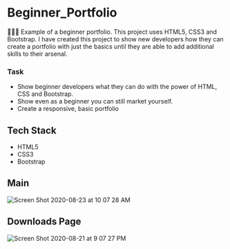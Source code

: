 # Beginner_Portfolio
👩🏽‍💻 Example of a beginner portfolio. This project uses HTML5, CSS3 and Bootstrap. I have created this project to show new developers how they can create a portfolio with just the basics until they are able to add additional skills to their arsenal. 

### Task 
- Show beginner developers what they can do with the power of HTML, CSS and Bootstrap. 
- Show even as a beginner you can still market yourself. 
- Create a responsive, basic portfolio 

## Tech Stack 
- HTML5 
- CSS3 
- Bootstrap 

## Main 
![Screen Shot 2020-08-23 at 10 07 28 AM](https://user-images.githubusercontent.com/70024755/90984409-8bcb5580-e529-11ea-892a-3c629b4f0403.png)

## Downloads Page 
![Screen Shot 2020-08-21 at 9 07 27 PM](https://user-images.githubusercontent.com/70024755/90948339-70a9fa00-e3f2-11ea-9d04-1083e423a94b.png)

